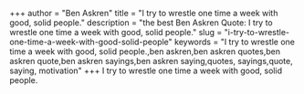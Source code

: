 +++
author = "Ben Askren"
title = "I try to wrestle one time a week with good, solid people."
description = "the best Ben Askren Quote: I try to wrestle one time a week with good, solid people."
slug = "i-try-to-wrestle-one-time-a-week-with-good-solid-people"
keywords = "I try to wrestle one time a week with good, solid people.,ben askren,ben askren quotes,ben askren quote,ben askren sayings,ben askren saying,quotes, sayings,quote, saying, motivation"
+++
I try to wrestle one time a week with good, solid people.
